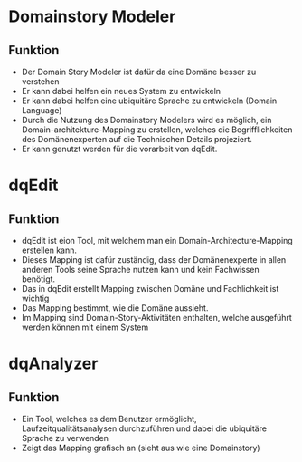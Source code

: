 # Domainstory Modeler

## Funktion
 - Der Domain Story Modeler ist dafür da eine Domäne besser zu verstehen
 - Er kann dabei helfen ein neues System zu entwickeln
 - Er kann dabei helfen eine ubiquitäre Sprache zu entwickeln (Domain Language)
 - Durch die Nutzung des Domainstory Modelers wird es möglich, ein Domain-architekture-Mapping zu erstellen, welches die Begrifflichkeiten des Domänenexperten auf die Technischen Details projeziert.
 - Er kann genutzt werden für die vorarbeit von dqEdit. 

# dqEdit

## Funktion
 - dqEdit ist eion Tool, mit welchem man ein Domain-Architecture-Mapping erstellen kann. 
 - Dieses Mapping ist dafür zuständig, dass der Domänenexperte in allen anderen Tools seine Sprache nutzen kann und kein Fachwissen benötigt.
 - Das in dqEdit erstellt Mapping zwischen Domäne und Fachlichkeit ist wichtig
 - Das Mapping bestimmt, wie die Domäne aussieht.
 - Im Mapping sind Domain-Story-Aktivitäten enthalten, welche ausgeführt werden können mit einem System

# dqAnalyzer

## Funktion
 - Ein Tool, welches es dem Benutzer ermöglicht, Laufzeitqualitätsanalysen durchzuführen und dabei die ubiquitäre Sprache zu verwenden 
 - Zeigt das Mapping grafisch an (sieht aus wie eine Domainstory)
 